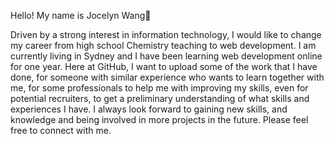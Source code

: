 Hello! My name is Jocelyn Wang👋 

Driven by a strong interest in information technology, I would like to change my career from high school Chemistry teaching to web development. I am currently living in Sydney and I have been learning web development online for one year. Here at GitHub, I want to upload some of the work that I have done, for someone with similar experience who wants to learn together with me, for some professionals to help me with improving my skills, even for potential recruiters, to get a preliminary understanding of what skills and experiences I have. I always look forward to gaining new skills, and knowledge and being involved in more projects in the future. Please feel free to connect with me.
